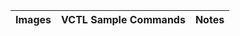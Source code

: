| **Images**  | **VCTL Sample Commands** | **Notes** |
| ------------- | ------------- | ------------- |
